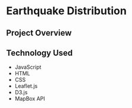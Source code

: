 # Earthquake Distribution

## Project Overview


## Technology Used

- JavaScript
- HTML
- CSS
- Leaflet.js
- D3.js
- MapBox API

